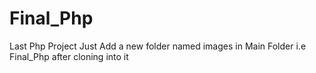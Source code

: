 # Final_Php
Last Php Project
Just Add a new folder named images in Main Folder i.e Final_Php after cloning into it
